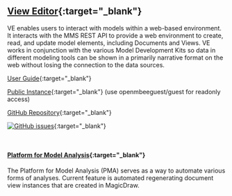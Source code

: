 ## [View Editor](https://github.com/Open-MBEE/ve){:target="_blank"}

VE enables users to interact with models within a web-based environment. It interacts with the MMS REST API to provide a web environment to create, read, and update model elements, including Documents and Views. VE works in conjunction with the various Model Development Kits so data in different modeling tools can be shown in a primarily narrative format on the web without losing the connection to the data sources.

[User Guide](https://view-editor.readthedocs.io/en/latest){:target="_blank"}

[Public Instance](https://mms.openmbee.org){:target="_blank"} (use openmbeeguest/guest for readonly access)

[GitHub Repository](https://github.com/Open-MBEE/ve){:target="_blank"}

[![GitHub issues](https://img.shields.io/github/issues/Open-MBEE/ve.svg)](https://github.com/Open-MBEE/ve/issues){:target="_blank"}

<br>

#### [Platform for Model Analysis](https://github.com/Open-MBEE/pma){:target="_blank"}

The Platform for Model Analysis (PMA) serves as a way to automate various forms of analyses. Current feature is automated regenerating document view instances that are created in MagicDraw.
